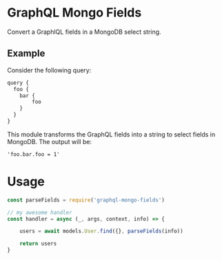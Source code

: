 # GraphQL Mongo Fields

Convert a GraphlQL fields in a MongoDB select string.

## Example
Consider the following query:

```js
query {
  foo {
    bar {
        foo
    }
  }
}
```

This module transforms the GraphQL fields into a string to select fields in MongoDB. The output will be:

```
'foo.bar.foo = 1'
```

# Usage

```js
const parseFields = require('graphql-mongo-fields')

// my awesome handler
const handler = async (_, args, context, info) => {

    users = await models.User.find({}, parseFields(info))

    return users
}
```